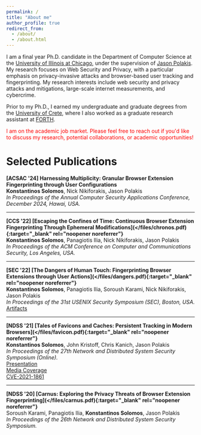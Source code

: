 ```yaml
---
permalink: /
title: "About me"
author_profile: true
redirect_from: 
  - /about/
  - /about.html
---
```

I am a final year Ph.D. candidate in the Department of Computer Science at the [University of Illinois at Chicago](https://cs.uic.edu/), under the supervision of [Jason Polakis](https://www.cs.uic.edu/~polakis/aboutme/). 
My research focuses on Web Security and Privacy, with a particular emphasis on privacy-invasive attacks and  browser-based user tracking and fingerprinting.
My research interests include web security and privacy attacks and mitigations, large-scale internet measurements, and cybercrime.

Prior to my Ph.D., I earned my undergraduate and graduate degrees from the [University of Crete](https://csd.uoc.gr), where I also worked as a graduate research assistant at [FORTH](https://ics.forth.gr).

<span style="color:red">I am on the academic job market. Please feel free to reach out if you'd like to discuss my research, potential collaborations, or academic opportunities!</span>

Selected Publications
======

**[ACSAC '24] Harnessing Multiplicity: Granular Browser Extension Fingerprinting through User Configurations**  
**Konstantinos Solomos**, Nick Nikiforakis, Jason Polakis  
*In Proceedings of the Annual Computer Security Applications Conference, December 2024, Hawai, USA.*

---

**[CCS '22] [Escaping the Confines of Time: Continuous Browser Extension Fingerprinting Through Ephemeral Modifications](</files/chronos.pdf){:target="_blank" rel="noopener noreferrer"}**  
**Konstantinos Solomos**, Panagiotis Ilia, Nick Nikiforakis, Jason Polakis  
*In Proceedings of the ACM Conference on Computer and Communications Security, Los Angeles, USA.*

---

**[SEC '22] [The Dangers of Human Touch: Fingerprinting Browser Extensions through User Actions](</files/dangers.pdf){:target="_blank" rel="noopener noreferrer"}**  
**Konstantinos Solomos**, Panagiotis Ilia, Soroush Karami, Nick Nikiforakis, Jason Polakis  
*In Proceedings of the 31st USENIX Security Symposium (SEC), Boston, USA.*  
[Artifacts](https://github.com/kostassolo/dangers-of-human-touch)

---

**[NDSS '21] [Tales of Favicons and Caches: Persistent Tracking in Modern Browsers](</files/favicon.pdf){:target="_blank" rel="noopener noreferrer"}**  
**Konstantinos Solomos**, John Kristoff, Chris Kanich, Jason Polakis  
*In Proceedings of the 27th Network and Distributed System Security Symposium (Online).*  
[Presentation](https://youtu.be/Pm9md32t7Oo)  
[Media Coverage](https://arstechnica.com/information-technology/2021/02/new-browser-tracking-hack-works-even-when-you-flush-caches-or-go-incognito/)  
[CVE-2021-1861](https://cve.mitre.org/cgi-bin/cvename.cgi?name=CVE-2021-1861)

---

**[NDSS '20] [Carnus: Exploring the Privacy Threats of Browser Extension Fingerprinting](</files/carnus.pdf){:target="_blank" rel="noopener noreferrer"}**  
Soroush Karami, Panagiotis Ilia, **Konstantinos Solomos**, Jason Polakis  
*In Proceedings of the 26th Network and Distributed System Security Symposium.*


